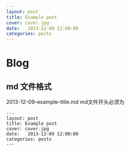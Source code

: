 ```yaml
---
layout: post
title: Example post
cover: cover.jpg
date:   2013-12-09 12:00:00
categories: posts
---
```

# Blog
## md 文件格式
2013-12-09-example-title.md
md文件开头必须为
```
---
layout: post
title: Example post
cover: cover.jpg
date:   2013-12-09 12:00:00
categories: posts
---
```

